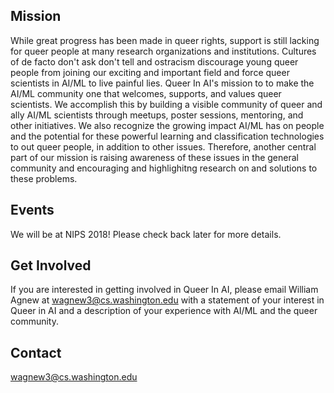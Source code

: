 ## Mission
While great progress has been made in queer rights, support is still lacking for queer people at many research organizations and institutions. Cultures of de facto don't ask don't tell and ostracism discourage young queer people from joining our exciting and important field and force queer scientists in AI/ML to live painful lies.
Queer In AI's mission to to make the AI/ML community one that welcomes, supports, and values queer scientists. We accomplish this by building a visible community of queer and ally AI/ML scientists through meetups, poster sessions, mentoring, and other initiatives.
We also recognize the growing impact AI/ML has on people and the potential for these powerful learning and classification technologies to out queer people, in addition to other issues. Therefore, another central part of our mission is raising awareness of these issues in the general community and encouraging and highlighitng research on and solutions to these problems.

## Events
We will be at NIPS 2018! Please check back later for more details.

## Get Involved
If you are interested in getting involved in Queer In AI, please email William Agnew at wagnew3@cs.washington.edu with a statement of your interest in Queer in AI and a description of your experience with AI/ML and the queer community.

## Contact
wagnew3@cs.washington.edu
